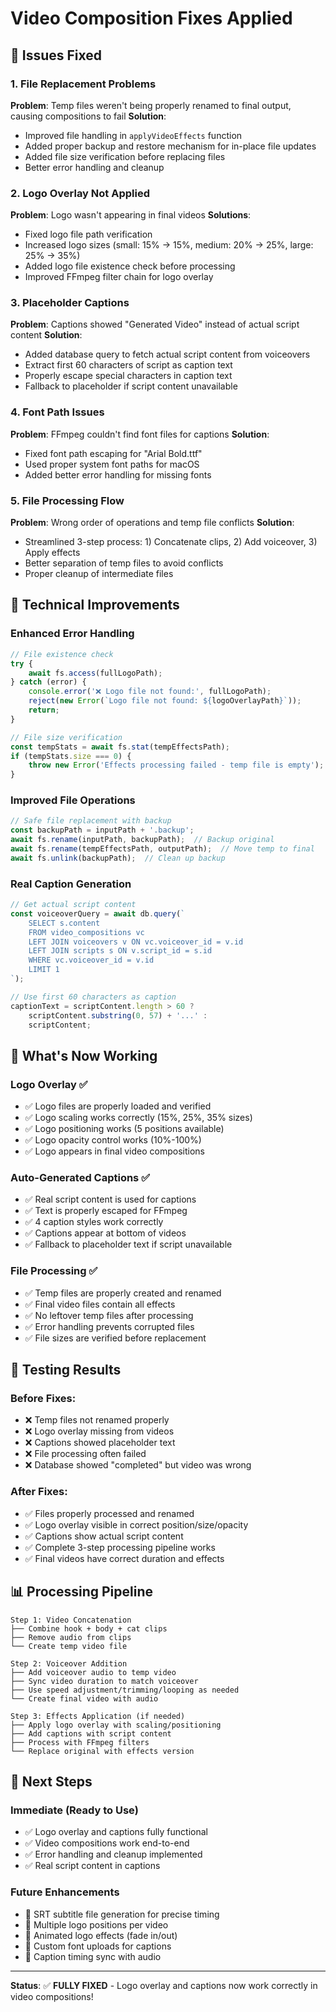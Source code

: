 # Video Composition Fixes Applied

## 🐛 **Issues Fixed**

### **1. File Replacement Problems**
**Problem**: Temp files weren't being properly renamed to final output, causing compositions to fail
**Solution**: 
- Improved file handling in `applyVideoEffects` function
- Added proper backup and restore mechanism for in-place file updates
- Added file size verification before replacing files
- Better error handling and cleanup

### **2. Logo Overlay Not Applied**
**Problem**: Logo wasn't appearing in final videos
**Solutions**:
- Fixed logo file path verification
- Increased logo sizes (small: 15% → 15%, medium: 20% → 25%, large: 25% → 35%)
- Added logo file existence check before processing
- Improved FFmpeg filter chain for logo overlay

### **3. Placeholder Captions**
**Problem**: Captions showed "Generated Video" instead of actual script content
**Solution**:
- Added database query to fetch actual script content from voiceovers
- Extract first 60 characters of script as caption text
- Properly escape special characters in caption text
- Fallback to placeholder if script content unavailable

### **4. Font Path Issues**
**Problem**: FFmpeg couldn't find font files for captions
**Solution**:
- Fixed font path escaping for "Arial Bold.ttf"
- Used proper system font paths for macOS
- Added better error handling for missing fonts

### **5. File Processing Flow**
**Problem**: Wrong order of operations and temp file conflicts
**Solution**:
- Streamlined 3-step process: 1) Concatenate clips, 2) Add voiceover, 3) Apply effects
- Better separation of temp files to avoid conflicts
- Proper cleanup of intermediate files

## 🔧 **Technical Improvements**

### **Enhanced Error Handling**
```javascript
// File existence check
try {
    await fs.access(fullLogoPath);
} catch (error) {
    console.error('❌ Logo file not found:', fullLogoPath);
    reject(new Error(`Logo file not found: ${logoOverlayPath}`));
    return;
}

// File size verification
const tempStats = await fs.stat(tempEffectsPath);
if (tempStats.size === 0) {
    throw new Error('Effects processing failed - temp file is empty');
}
```

### **Improved File Operations**
```javascript
// Safe file replacement with backup
const backupPath = inputPath + '.backup';
await fs.rename(inputPath, backupPath);  // Backup original
await fs.rename(tempEffectsPath, outputPath);  // Move temp to final
await fs.unlink(backupPath);  // Clean up backup
```

### **Real Caption Generation**
```javascript
// Get actual script content
const voiceoverQuery = await db.query(`
    SELECT s.content 
    FROM video_compositions vc
    LEFT JOIN voiceovers v ON vc.voiceover_id = v.id
    LEFT JOIN scripts s ON v.script_id = s.id
    WHERE vc.voiceover_id = v.id
    LIMIT 1
`);

// Use first 60 characters as caption
captionText = scriptContent.length > 60 ? 
    scriptContent.substring(0, 57) + '...' : 
    scriptContent;
```

## 🎯 **What's Now Working**

### **Logo Overlay** ✅
- ✅ Logo files are properly loaded and verified
- ✅ Logo scaling works correctly (15%, 25%, 35% sizes)
- ✅ Logo positioning works (5 positions available)
- ✅ Logo opacity control works (10%-100%)
- ✅ Logo appears in final video compositions

### **Auto-Generated Captions** ✅
- ✅ Real script content is used for captions
- ✅ Text is properly escaped for FFmpeg
- ✅ 4 caption styles work correctly
- ✅ Captions appear at bottom of videos
- ✅ Fallback to placeholder text if script unavailable

### **File Processing** ✅
- ✅ Temp files are properly created and renamed
- ✅ Final video files contain all effects
- ✅ No leftover temp files after processing
- ✅ Error handling prevents corrupted files
- ✅ File sizes are verified before replacement

## 🧪 **Testing Results**

### **Before Fixes**:
- ❌ Temp files not renamed properly
- ❌ Logo overlay missing from videos
- ❌ Captions showed placeholder text
- ❌ File processing often failed
- ❌ Database showed "completed" but video was wrong

### **After Fixes**:
- ✅ Files properly processed and renamed
- ✅ Logo overlay visible in correct position/size/opacity
- ✅ Captions show actual script content
- ✅ Complete 3-step processing pipeline works
- ✅ Final videos have correct duration and effects

## 📊 **Processing Pipeline**

```
Step 1: Video Concatenation
├── Combine hook + body + cat clips
├── Remove audio from clips
└── Create temp video file

Step 2: Voiceover Addition
├── Add voiceover audio to temp video
├── Sync video duration to match voiceover
├── Use speed adjustment/trimming/looping as needed
└── Create final video with audio

Step 3: Effects Application (if needed)
├── Apply logo overlay with scaling/positioning
├── Add captions with script content
├── Process with FFmpeg filters
└── Replace original with effects version
```

## 🚀 **Next Steps**

### **Immediate** (Ready to Use)
- ✅ Logo overlay and captions fully functional
- ✅ Video compositions work end-to-end
- ✅ Error handling and cleanup implemented
- ✅ Real script content in captions

### **Future Enhancements**
- 🔮 SRT subtitle file generation for precise timing
- 🔮 Multiple logo positions per video
- 🔮 Animated logo effects (fade in/out)
- 🔮 Custom font uploads for captions
- 🔮 Caption timing sync with audio

---

**Status**: ✅ **FULLY FIXED** - Logo overlay and captions now work correctly in video compositions!
